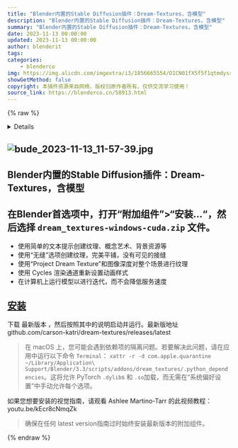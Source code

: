 ```yaml
---
title: "Blender内置的Stable Diffusion插件：Dream-Textures，含模型"
description: "Blender内置的Stable Diffusion插件：Dream-Textures，含模型"
summary: "Blender内置的Stable Diffusion插件：Dream-Textures，含模型"
date: 2023-11-13 00:00:00
updated: 2023-11-13 00:00:00
author: blenderit
tags: 
categories:
    - blenderco
img: https://img.alicdn.com/imgextra/i3/1856665554/O1CN01fX5f5f1qtmdysrdvF_!!1856665554.jpg
showGetMethod: false
copyright: 本插件资源来自网络，版权归原作者所有，仅供交流学习使用！
source_link: https://blenderco.cn/58913.html
---
```


{% raw %}
<div class="d-flex js-sticky js-position-sticky top-0 border-top-0 border-bottom p-2 flex-items-center flex-justify-between color-bg-default rounded-top-2 is-stuck" data-original-top="0px">
<div class="d-flex flex-items-center">
<details class="dropdown details-reset details-overlay" data-target="readme-toc.trigger" data-menu-hydro-click='{"event_type":"repository_toc_menu.click","payload":{"target":"trigger","repository_id":534330590,"originating_url":"https://github.com/carson-katri/dream-textures","user_id":91816057}}' data-menu-hydro-click-hmac="26a998268e131908292120f214b99b1a22f5cc6eda45c36af7ed6916294920c6"></details>
<h2><img src="https://img.alicdn.com/imgextra/i3/1856665554/O1CN01fX5f5f1qtmdysrdvF_!!1856665554.jpg" alt="bude_2023-11-13_11-57-39.jpg"></h2>
<h2>Blender内置的Stable Diffusion插件：Dream-Textures，含模型</h2>
<h2>在Blender首选项中，打开“附加组件”&gt;“安装…“，然后选择 <code>dream_textures-windows-cuda.zip</code> 文件。</h2>
</div>
</div><div class="Box-body px-5 pb-5" data-target="readme-toc.content">
<article class="markdown-body entry-content container-lg">
<ul>
<li>使用简单的文本提示创建纹理、概念艺术、背景资源等</li>
<li>使用“无缝”选项创建纹理，完美平铺，没有可见的接缝</li>
<li>使用“Project Dream Texture”和图像深度对整个场景进行纹理</li>
<li>使用 Cycles 渲染通道重新设置动画样式</li>
<li>在计算机上运行模型以进行迭代，而不会降低服务速度</li>
</ul>
<h1 id="user-content-installation"><a class="heading-link" href="https://github.com/carson-katri/dream-textures#installation">安装 </a></h1>
</article>
</div><p dir="auto">下载 最新版本 ，然后按照其中的说明启动并运行。最新版地址github.com/carson-katri/dream-textures/releases/latest</p><blockquote>
<p dir="auto">在 macOS 上，您可能会遇到依赖项的隔离问题。若要解决此问题，请在应用中运行以下命令 <code>Terminal</code>： <code>xattr -r -d com.apple.quarantine ~/Library/Application\ Support/Blender/3.3/scripts/addons/dream_textures/.python_dependencies</code>。这将允许 PyTorch <code>.dylib</code>s 和 <code>.so</code>加载，而无需在“系统偏好设置”中手动允许每个选项。</p>
</blockquote><p dir="auto">如果您想要安装的视觉指南，请观看 Ashlee Martino-Tarr 的此视频教程： youtu.be/kEcr8cNmqZk</p><blockquote>
<p dir="auto">确保在任何 latest version指南过时始终安装最新版本的附加组件。</p>
</blockquote><p dir="auto">
</p>
<div style="display: none">blenderco</div>
{% endraw %}